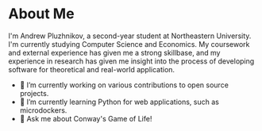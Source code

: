 # About Me

I'm Andrew Pluzhnikov, a second-year student at Northeastern University. I'm currently studying Computer Science and Economics. 
My coursework and external experience has given me a strong skillbase, and my experience in research has given me insight into the process of developing software for theoretical and real-world application.

- 🔭 I’m currently working on various contributions to open source projects.
- 🌱 I’m currently learning Python for web applications, such as microdockers.
- 💬 Ask me about Conway's Game of Life!

